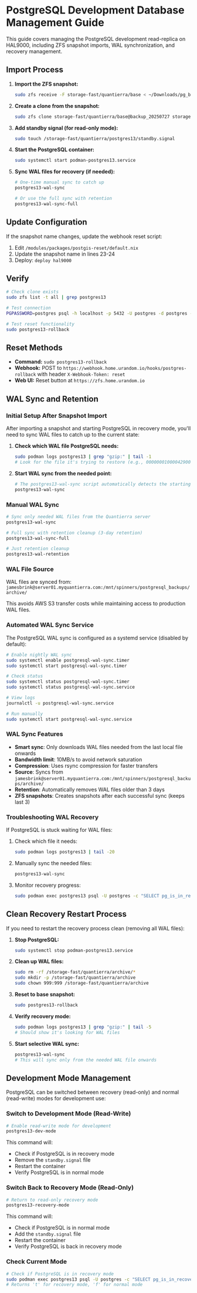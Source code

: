 # PostgreSQL Development Database Management Guide

This guide covers managing the PostgreSQL development read-replica on HAL9000, including ZFS snapshot imports, WAL synchronization, and recovery management.

## Import Process

1. **Import the ZFS snapshot:**
   ```bash
   sudo zfs receive -F storage-fast/quantierra/base < ~/Downloads/pg_base_20250727.zfs
   ```

2. **Create a clone from the snapshot:**
   ```bash
   sudo zfs clone storage-fast/quantierra/base@backup_20250727 storage-fast/quantierra/postgres13
   ```

3. **Add standby signal (for read-only mode):**
   ```bash
   sudo touch /storage-fast/quantierra/postgres13/standby.signal
   ```

4. **Start the PostgreSQL container:**
   ```bash
   sudo systemctl start podman-postgres13.service
   ```

5. **Sync WAL files for recovery (if needed):**
   ```bash
   # One-time manual sync to catch up
   postgres13-wal-sync
   
   # Or use the full sync with retention
   postgres13-wal-sync-full
   ```

## Update Configuration

If the snapshot name changes, update the webhook reset script:
1. Edit `/modules/packages/postgis-reset/default.nix`
2. Update the snapshot name in lines 23-24
3. Deploy: `deploy hal9000`

## Verify

```bash
# Check clone exists
sudo zfs list -t all | grep postgres13

# Test connection
PGPASSWORD=postgres psql -h localhost -p 5432 -U postgres -d postgres -c "\l"

# Test reset functionality
sudo postgres13-rollback
```

## Reset Methods

- **Command:** `sudo postgres13-rollback`
- **Webhook:** POST to `https://webhook.home.urandom.io/hooks/postgres-rollback` with header `X-Webhook-Token: reset`
- **Web UI:** Reset button at `https://zfs.home.urandom.io`

## WAL Sync and Retention

### Initial Setup After Snapshot Import

After importing a snapshot and starting PostgreSQL in recovery mode, you'll need to sync WAL files to catch up to the current state:

1. **Check which WAL file PostgreSQL needs:**
   ```bash
   sudo podman logs postgres13 | grep "gzip:" | tail -1
   # Look for the file it's trying to restore (e.g., 00000001000042900000000E.gz)
   ```

2. **Start WAL sync from the needed point:**
   ```bash
   # The postgres13-wal-sync script automatically detects the starting point
   postgres13-wal-sync
   ```

### Manual WAL Sync

```bash
# Sync only needed WAL files from the Quantierra server
postgres13-wal-sync

# Full sync with retention cleanup (3-day retention)
postgres13-wal-sync-full

# Just retention cleanup
postgres13-wal-retention
```

### WAL File Source

WAL files are synced from: `jamesbrink@server01.myquantierra.com:/mnt/spinners/postgresql_backups/archive/`

This avoids AWS S3 transfer costs while maintaining access to production WAL files.

### Automated WAL Sync Service

The PostgreSQL WAL sync is configured as a systemd service (disabled by default):

```bash
# Enable nightly WAL sync
sudo systemctl enable postgresql-wal-sync.timer
sudo systemctl start postgresql-wal-sync.timer

# Check status
sudo systemctl status postgresql-wal-sync.timer
sudo systemctl status postgresql-wal-sync.service

# View logs
journalctl -u postgresql-wal-sync.service

# Run manually
sudo systemctl start postgresql-wal-sync.service
```

### WAL Sync Features

- **Smart sync**: Only downloads WAL files needed from the last local file onwards
- **Bandwidth limit**: 10MB/s to avoid network saturation
- **Compression**: Uses rsync compression for faster transfers
- **Source**: Syncs from `jamesbrink@server01.myquantierra.com:/mnt/spinners/postgresql_backups/archive/`
- **Retention**: Automatically removes WAL files older than 3 days
- **ZFS snapshots**: Creates snapshots after each successful sync (keeps last 3)

### Troubleshooting WAL Recovery

If PostgreSQL is stuck waiting for WAL files:

1. Check which file it needs:
   ```bash
   sudo podman logs postgres13 | tail -20
   ```

2. Manually sync the needed files:
   ```bash
   postgres13-wal-sync
   ```

3. Monitor recovery progress:
   ```bash
   sudo podman exec postgres13 psql -U postgres -c "SELECT pg_is_in_recovery(), pg_last_wal_replay_lsn();"
   ```

## Clean Recovery Restart Process

If you need to restart the recovery process clean (removing all WAL files):

1. **Stop PostgreSQL:**
   ```bash
   sudo systemctl stop podman-postgres13.service
   ```

2. **Clean up WAL files:**
   ```bash
   sudo rm -rf /storage-fast/quantierra/archive/*
   sudo mkdir -p /storage-fast/quantierra/archive
   sudo chown 999:999 /storage-fast/quantierra/archive
   ```

3. **Reset to base snapshot:**
   ```bash
   sudo postgres13-rollback
   ```

4. **Verify recovery mode:**
   ```bash
   sudo podman logs postgres13 | grep "gzip:" | tail -5
   # Should show it's looking for WAL files
   ```

5. **Start selective WAL sync:**
   ```bash
   postgres13-wal-sync
   # This will sync only from the needed WAL file onwards
   ```

## Development Mode Management

PostgreSQL can be switched between recovery (read-only) and normal (read-write) modes for development use:

### Switch to Development Mode (Read-Write)

```bash
# Enable read-write mode for development
postgres13-dev-mode
```

This command will:
- Check if PostgreSQL is in recovery mode
- Remove the `standby.signal` file
- Restart the container
- Verify PostgreSQL is in normal mode

### Switch Back to Recovery Mode (Read-Only)

```bash
# Return to read-only recovery mode
postgres13-recovery-mode
```

This command will:
- Check if PostgreSQL is in normal mode
- Add the `standby.signal` file
- Restart the container
- Verify PostgreSQL is back in recovery mode

### Check Current Mode

```bash
# Check if PostgreSQL is in recovery mode
sudo podman exec postgres13 psql -U postgres -c "SELECT pg_is_in_recovery();"
# Returns 't' for recovery mode, 'f' for normal mode
```